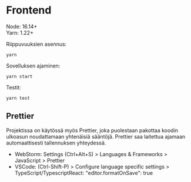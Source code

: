 # Frontend

Node: 16.14+  
Yarn: 1.22+

Riippuvuuksien asennus:

```shell
yarn
```

Sovelluksen ajaminen:

```shell
yarn start
```

Testit:

```shell
yarn test
```

## Prettier

Projektissa on käytössä myös Prettier, joka puolestaan pakottaa koodin ulkoasun noudattamaan yhtenäisiä sääntöjä.
Prettier saa laitettua ajamaan automaattisesti tallennuksen yhteydessä.

-   WebStorm: Settings (Ctrl+Alt+S) > Languages & Frameworks > JavaScript > Prettier
-   VSCode: (Ctrl-Shift-P) > Configure language specific settings > TypeScript/TypescriptReact: "editor.formatOnSave": true

